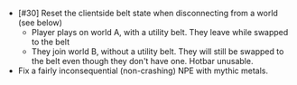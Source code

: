 - [#30] Reset the clientside belt state when disconnecting from a world (see below)
  - Player plays on world A, with a utility belt. They leave while swapped to the belt
  - They join world B, without a utility belt. They will still be swapped to the belt even though they don't have one. Hotbar unusable.
- Fix a fairly inconsequential (non-crashing) NPE with mythic metals.
